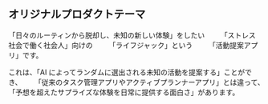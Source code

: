 ## オリジナルプロダクトテーマ

「日々のルーティンから脱却し、未知の新しい体験」をしたい　　
「ストレス社会で働く社会人」向けの　　
「ライフジャック」という　　
「活動提案アプリ」です。

これは、「AI によってランダムに選出される未知の活動を提案する」ことができ、　　
「従来のタスク管理アプリやアクティブプランナーアプリ」とは違って、　　
「予想を超えたサプライズな体験を日常に提供する面白さ」があります。

